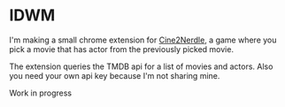 # IDWM
I'm making a small chrome extension for [Cine2Nerdle](https://www.cinenerdle2.app/battle), a game where you pick a movie that has actor from the previously picked movie.

The extension queries the TMDB api for a list of movies and actors. Also you need your own api key because I'm not sharing mine.

Work in progress
